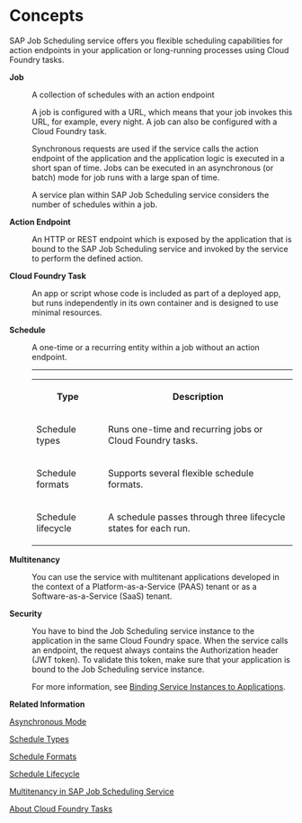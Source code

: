 <!-- loio26572ad024c54643a2424524f60669a2 -->

# Concepts

SAP Job Scheduling service offers you flexible scheduling capabilities for action endpoints in your application or long-running processes using Cloud Foundry tasks.




<dl>
<dt><b>

**Job**

</b></dt>
<dd>

A collection of schedules with an action endpoint

A job is configured with a URL, which means that your job invokes this URL, for example, every night. A job can also be configured with a Cloud Foundry task.



</dd>
<dd>

Synchronous requests are used if the service calls the action endpoint of the application and the application logic is executed in a short span of time. Jobs can be executed in an asynchronous \(or batch\) mode for job runs with a large span of time.



</dd>
<dd>

A service plan within SAP Job Scheduling service considers the number of schedules within a job.



</dd>
</dl>


<dl>
<dt><b>

**Action Endpoint**

</b></dt>
<dd>

An HTTP or REST endpoint which is exposed by the application that is bound to the SAP Job Scheduling service and invoked by the service to perform the defined action.



</dd>
</dl>


<dl>
<dt><b>

**Cloud Foundry Task**

</b></dt>
<dd>

An app or script whose code is included as part of a deployed app, but runs independently in its own container and is designed to use minimal resources.



</dd>
</dl>


<dl>
<dt><b>

**Schedule**

</b></dt>
<dd>

A one-time or a recurring entity within a job without an action endpoint.



</dd>
<dd>

****


<table>
<tr>
<th valign="top">

Type

</th>
<th valign="top">

Description

</th>
</tr>
<tr>
<td valign="top">

Schedule types

</td>
<td valign="top">

Runs one-time and recurring jobs or Cloud Foundry tasks.

</td>
</tr>
<tr>
<td valign="top">

Schedule formats

</td>
<td valign="top">

Supports several flexible schedule formats.

</td>
</tr>
<tr>
<td valign="top">

Schedule lifecycle

</td>
<td valign="top">

A schedule passes through three lifecycle states for each run.

</td>
</tr>
</table>



</dd>
</dl>


<dl>
<dt><b>

**Multitenancy**

</b></dt>
<dd>

You can use the service with multitenant applications developed in the context of a Platform-as-a-Service \(PAAS\) tenant or as a Software-as-a-Service \(SaaS\) tenant.



</dd>
</dl>

**Security**

</b></dt>
<dd>

You have to bind the Job Scheduling service instance to the application in the same Cloud Foundry space. When the service calls an endpoint, the request always contains the Authorization header (JWT token). To validate this token, make sure that your application is bound to the Job Scheduling service instance.

For more information, see [Binding Service Instances to Applications](https://help.sap.com/docs/btp/sap-business-technology-platform/binding-service-instances-to-applications?version=Cloud).

</dd>
</dl>

**Related Information**  


[Asynchronous Mode](asynchronous-mode-d9fd81c.md "The SAP Job Scheduling service executes jobs that support action endpoints in a synchronous mode or in an asynchronous (or batch) mode.")

[Schedule Types](schedule-types-9cf8c14.md#loio9cf8c14da0144c84aac628dc56b00ffd "SAP Job Scheduling service runs one-time and recurring jobs or Cloud Foundry tasks.")

[Schedule Formats](schedule-formats-54615f0.md#loio54615f087cca45c48f81ce4967c6f7f3 "The SAP Job Scheduling service supports several scheduling formats.")

[Schedule Lifecycle](schedule-lifecycle-e1805f2.md "A schedule passes through three lifecycle states for each run.")

[Multitenancy in SAP Job Scheduling Service](multitenancy-in-sap-job-scheduling-service-464b613.md "The SAP Job Scheduling service allows invocation of job actions in the context of Platform-as-a-Service (PAAS) or Software-as-a-Service (SaaS) tenants.")

[About Cloud Foundry Tasks](https://docs.cloudfoundry.org/devguide/using-tasks.html)

